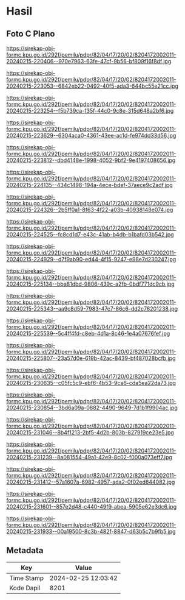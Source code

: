 # Hasil

## Foto C Plano

https://sirekap-obj-formc.kpu.go.id/292f/pemilu/pdpr/82/04/17/20/02/8204172002011-20240215-220406--970e7963-63fe-47cf-9b56-bf809f16f8df.jpg

https://sirekap-obj-formc.kpu.go.id/292f/pemilu/pdpr/82/04/17/20/02/8204172002011-20240215-223053--6842eb22-0492-40f5-ada3-644bc55e21cc.jpg

https://sirekap-obj-formc.kpu.go.id/292f/pemilu/pdpr/82/04/17/20/02/8204172002011-20240215-223254--f5b739ca-f35f-44c0-9c8e-315d648a2bf6.jpg

https://sirekap-obj-formc.kpu.go.id/292f/pemilu/pdpr/82/04/17/20/02/8204172002011-20240215-223629--6304aca0-4361-43ee-ac1d-fe974dd33d56.jpg

https://sirekap-obj-formc.kpu.go.id/292f/pemilu/pdpr/82/04/17/20/02/8204172002011-20240215-223812--dbd4148e-1998-4052-9bf2-9e4197408656.jpg

https://sirekap-obj-formc.kpu.go.id/292f/pemilu/pdpr/82/04/17/20/02/8204172002011-20240215-224135--434c1498-194a-4ece-bdef-37aece9c2adf.jpg

https://sirekap-obj-formc.kpu.go.id/292f/pemilu/pdpr/82/04/17/20/02/8204172002011-20240215-224326--2b5ff0a1-8f63-4f22-a03b-40938148e074.jpg

https://sirekap-obj-formc.kpu.go.id/292f/pemilu/pdpr/82/04/17/20/02/8204172002011-20240215-224525--fc8cd1d7-e43c-41ab-b4db-b1bafd03b542.jpg

https://sirekap-obj-formc.kpu.go.id/292f/pemilu/pdpr/82/04/17/20/02/8204172002011-20240215-224929--d7f9ab90-ed44-4f15-9247-e98e7d230247.jpg

https://sirekap-obj-formc.kpu.go.id/292f/pemilu/pdpr/82/04/17/20/02/8204172002011-20240215-225134--bba81dbd-9806-439c-a2fb-0bdf771dc9cb.jpg

https://sirekap-obj-formc.kpu.go.id/292f/pemilu/pdpr/82/04/17/20/02/8204172002011-20240215-225343--aa9c8d59-7983-47c7-86c6-dd2c76201238.jpg

https://sirekap-obj-formc.kpu.go.id/292f/pemilu/pdpr/82/04/17/20/02/8204172002011-20240215-225539--5c4ff4fd-c8eb-4d1a-8c46-1e4a07676fef.jpg

https://sirekap-obj-formc.kpu.go.id/292f/pemilu/pdpr/82/04/17/20/02/8204172002011-20240215-225807--23a57d0e-619b-42ac-8439-bf487028bcfb.jpg

https://sirekap-obj-formc.kpu.go.id/292f/pemilu/pdpr/82/04/17/20/02/8204172002011-20240215-230635--c05fc5c9-ebf6-4b53-9ca6-cda5ea22da73.jpg

https://sirekap-obj-formc.kpu.go.id/292f/pemilu/pdpr/82/04/17/20/02/8204172002011-20240215-230854--3bd6a09a-0882-4490-9649-7d1b1f9904ac.jpg

https://sirekap-obj-formc.kpu.go.id/292f/pemilu/pdpr/82/04/17/20/02/8204172002011-20240215-231046--8b4f1213-2bf5-4d2b-803b-827919ce23e5.jpg

https://sirekap-obj-formc.kpu.go.id/292f/pemilu/pdpr/82/04/17/20/02/8204172002011-20240215-231239--8a081554-49a1-42e9-8c02-f000a073eff7.jpg

https://sirekap-obj-formc.kpu.go.id/292f/pemilu/pdpr/82/04/17/20/02/8204172002011-20240215-231412--57a1607a-6982-4957-ada2-0f02ed644082.jpg

https://sirekap-obj-formc.kpu.go.id/292f/pemilu/pdpr/82/04/17/20/02/8204172002011-20240215-231601--857e2d48-c440-49f9-abea-5905e62e3dc6.jpg

https://sirekap-obj-formc.kpu.go.id/292f/pemilu/pdpr/82/04/17/20/02/8204172002011-20240215-231933--00a19500-8c3b-482f-8847-d63b5c7b9fb5.jpg


## Metadata

| Key        | Value               |
| ---------- | ------------------- |
| Time Stamp | 2024-02-25 12:03:42 |
| Kode Dapil | 8201                |



